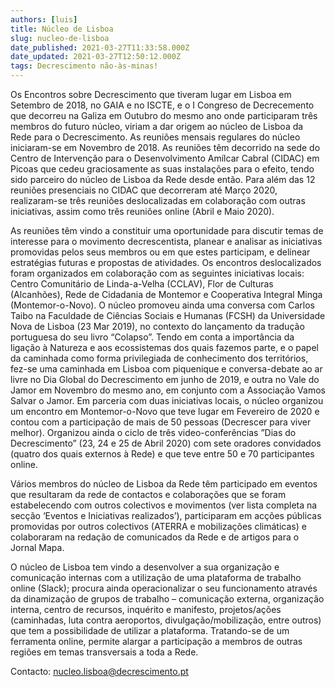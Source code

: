 ```yaml
---
authors: [luis]
title: Núcleo de Lisboa
slug: nucleo-de-lisboa
date_published: 2021-03-27T11:33:58.000Z
date_updated: 2021-03-27T12:50:12.000Z
tags: Decrescimento não-às-minas!
---
```

Os Encontros sobre Decrescimento que tiveram lugar em Lisboa em Setembro de 2018, no GAIA e no ISCTE, e o I Congreso de Decrecemento que decorreu na Galiza em Outubro do mesmo ano onde participaram três membros do futuro núcleo, viriam a dar origem ao núcleo de Lisboa da Rede para o Decrescimento.
As reuniões mensais regulares do núcleo iniciaram-se em Novembro de 2018. As reuniões têm decorrido na sede do Centro de Intervenção para o Desenvolvimento Amílcar Cabral (CIDAC) em Picoas que cedeu graciosamente as suas instalações para o efeito, tendo sido parceiro do núcleo de Lisboa da Rede desde então. Para além das 12 reuniões presenciais no CIDAC que decorreram até Março 2020, realizaram-se três reuniões deslocalizadas em colaboração com outras iniciativas, assim como três reuniões online (Abril e Maio 2020).

As reuniões têm vindo a constituir uma oportunidade para discutir temas de interesse para o movimento decrescentista, planear e analisar as iniciativas promovidas pelos seus membros ou em que estes participam, e delinear estratégias futuras e propostas de atividades. Os encontros deslocalizados foram organizados em colaboração com as seguintes iniciativas locais: Centro Comunitário de Linda-a-Velha (CCLAV), Flor de Culturas (Alcanhões), Rede de Cidadania de Montemor e Cooperativa Integral Minga (Montemor-o-Novo). O núcleo promoveu ainda uma conversa com Carlos Taibo na Faculdade de Ciências Sociais e Humanas (FCSH) da Universidade Nova de Lisboa (23 Mar 2019), no contexto do lançamento da tradução portuguesa do seu livro “Colapso”. Tendo em conta a importância da ligação à Natureza e aos ecossistemas dos quais fazemos parte, e o papel da caminhada como forma privilegiada de conhecimento dos territórios, fez-se uma caminhada em Lisboa com piquenique e conversa-debate ao ar livre no Dia Global do Decrescimento em junho de 2019, e outra no Vale do Jamor em Novembro do mesmo ano, em conjunto com a Associação Vamos Salvar o Jamor. Em parceria com duas iniciativas locais, o núcleo organizou um encontro em Montemor-o-Novo que teve lugar em Fevereiro de 2020 e contou com a participação de mais de 50 pessoas (Decrescer para viver melhor). Organizou ainda o ciclo de três video-conferências ”Dias do Decrescimento” (23, 24 e 25 de Abril 2020) com sete oradores convidados (quatro dos quais externos à Rede) e que teve entre 50 e 70 participantes online. 

Vários membros do núcleo de Lisboa da Rede têm participado em eventos que resultaram da rede de contactos e colaborações que se foram estabelecendo com outros colectivos e movimentos (ver lista completa na secção ‘Eventos e Iniciativas realizados’), participaram em acções públicas promovidas por outros colectivos (ATERRA e mobilizações climáticas) e colaboraram na redação de comunicados da Rede e de artigos para o Jornal Mapa.

O núcleo de Lisboa tem vindo a desenvolver a sua organização e comunicação internas com a utilização de uma plataforma de trabalho online (Slack); procura ainda operacionalizar o seu funcionamento através da dinamização de grupos de trabalho – comunicação externa, organização interna, centro de recursos, inquérito e manifesto, projetos/ações (caminhadas, luta contra aeroportos, divulgação/mobilização, entre outros) que tem a possibilidade de utilizar a plataforma. Tratando-se de um ferramenta online, permite alargar a participação a membros de outras regiões em temas transversais a toda a Rede.

Contacto: nucleo.lisboa@decrescimento.pt
